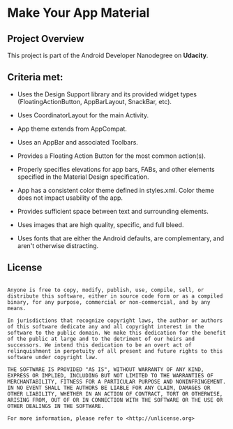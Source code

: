 # Make Your App Material

## Project Overview
This project is part of the Android Developer Nanodegree on **Udacity**.

## Criteria met:

- Uses the Design Support library and its provided widget types (FloatingActionButton, AppBarLayout, SnackBar, etc).

- Uses CoordinatorLayout for the main Activity.

- App theme extends from AppCompat.

- Uses an AppBar and associated Toolbars.

- Provides a Floating Action Button for the most common action(s).

- Properly specifies elevations for app bars, FABs, and other elements specified in the Material Design specification.

- App has a consistent color theme defined in styles.xml. Color theme does not impact usability of the app.

- Provides sufficient space between text and surrounding elements.

- Uses images that are high quality, specific, and full bleed.

- Uses fonts that are either the Android defaults, are complementary, and aren't otherwise distracting.

## License

```This is free and unencumbered software released into the public domain.

Anyone is free to copy, modify, publish, use, compile, sell, or
distribute this software, either in source code form or as a compiled
binary, for any purpose, commercial or non-commercial, and by any
means.

In jurisdictions that recognize copyright laws, the author or authors
of this software dedicate any and all copyright interest in the
software to the public domain. We make this dedication for the benefit
of the public at large and to the detriment of our heirs and
successors. We intend this dedication to be an overt act of
relinquishment in perpetuity of all present and future rights to this
software under copyright law.

THE SOFTWARE IS PROVIDED "AS IS", WITHOUT WARRANTY OF ANY KIND,
EXPRESS OR IMPLIED, INCLUDING BUT NOT LIMITED TO THE WARRANTIES OF
MERCHANTABILITY, FITNESS FOR A PARTICULAR PURPOSE AND NONINFRINGEMENT.
IN NO EVENT SHALL THE AUTHORS BE LIABLE FOR ANY CLAIM, DAMAGES OR
OTHER LIABILITY, WHETHER IN AN ACTION OF CONTRACT, TORT OR OTHERWISE,
ARISING FROM, OUT OF OR IN CONNECTION WITH THE SOFTWARE OR THE USE OR
OTHER DEALINGS IN THE SOFTWARE.

For more information, please refer to <http://unlicense.org>


